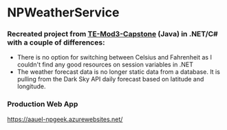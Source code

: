 # NPWeatherService

### Recreated project from [TE-Mod3-Capstone](https://github.com/aauel/TE-Mod3Capstone-NationalParkWeatherServiceWebApp) (Java) in .NET/C# with a couple of differences:

* There is no option for switching between Celsius and Fahrenheit as I couldn't find any good resources on session variables in .NET
* The weather forecast data is no longer static data from a database.  It is pulling from the Dark Sky API daily forecast based on latitude and longitude.

### Production Web App
https://aauel-npgeek.azurewebsites.net/


